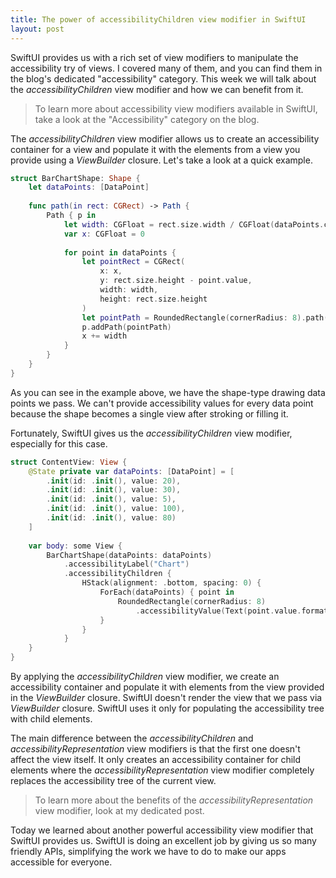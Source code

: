 ```yaml
---
title: The power of accessibilityChildren view modifier in SwiftUI
layout: post
---
```


SwiftUI provides us with a rich set of view modifiers to manipulate the accessibility try of views. I covered many of them, and you can find them in the blog's dedicated "accessibility" category. This week we will talk about the *accessibilityChildren* view modifier and how we can benefit from it.

> To learn more about accessibility view modifiers available in SwiftUI, take a look at the "Accessibility" category on the blog.

The *accessibilityChildren* view modifier allows us to create an accessibility container for a view and populate it with the elements from a view you provide using a *ViewBuilder* closure. Let's take a look at a quick example.

```swift
struct BarChartShape: Shape {
    let dataPoints: [DataPoint]
    
    func path(in rect: CGRect) -> Path {
        Path { p in
            let width: CGFloat = rect.size.width / CGFloat(dataPoints.count)
            var x: CGFloat = 0
            
            for point in dataPoints {
                let pointRect = CGRect(
                    x: x,
                    y: rect.size.height - point.value,
                    width: width,
                    height: rect.size.height
                )
                let pointPath = RoundedRectangle(cornerRadius: 8).path(in: pointRect)
                p.addPath(pointPath)
                x += width
            }
        }
    }
}
```

As you can see in the example above, we have the shape-type drawing data points we pass. We can't provide accessibility values for every data point because the shape becomes a single view after stroking or filling it. 

Fortunately, SwiftUI gives us the *accessibilityChildren* view modifier, especially for this case.

```swift
struct ContentView: View {
    @State private var dataPoints: [DataPoint] = [
        .init(id: .init(), value: 20),
        .init(id: .init(), value: 30),
        .init(id: .init(), value: 5),
        .init(id: .init(), value: 100),
        .init(id: .init(), value: 80)
    ]
    
    var body: some View {
        BarChartShape(dataPoints: dataPoints)
            .accessibilityLabel("Chart")
            .accessibilityChildren {
                HStack(alignment: .bottom, spacing: 0) {
                    ForEach(dataPoints) { point in
                        RoundedRectangle(cornerRadius: 8)
                            .accessibilityValue(Text(point.value.formatted()))
                    }
                }
            }
    }
}
```

By applying the *accessibilityChildren* view modifier, we create an accessibility container and populate it with elements from the view provided in the *ViewBuilder* closure. SwiftUI doesn't render the view that we pass via *ViewBuilder* closure. SwiftUI uses it only for populating the accessibility tree with child elements.

The main difference between the *accessibilityChildren* and *accessibilityRepresentation* view modifiers is that the first one doesn't affect the view itself. It only creates an accessibility container for child elements where the *accessibilityRepresentation* view modifier completely replaces the accessibility tree of the current view.

> To learn more about the benefits of the *accessibilityRepresentation* view modifier, look at my dedicated post.

Today we learned about another powerful accessibility view modifier that SwiftUI provides us. SwiftUI is doing an excellent job by giving us so many friendly APIs, simplifying the work we have to do to make our apps accessible for everyone.
